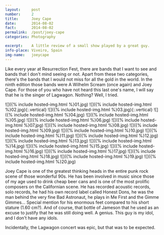 ```yaml
---
layout: 	post
number:		2
title:  	Joey Cape
date:   	2014-08-02
fact:		2014-08-02
permalink:	/post/joey-cape
categories: Photography

excerpt:	A little review of a small show played by a great guy.
info-place:	Viveiro, Spain
img-name:	joeycape
---
```


Like every year at Resurrection Fest, there are bands that I want to see and bands that I don't mind seeing or not. Apart from these two categories, there's the bands that I would not miss for all the gold in the world. In the ninth edition those bands were A Wilhelm Scream (once again) and Joey Cape. For those of you who have not heard this last one's name, I will say that he is the singer of Lagwagon. Nothing? Well, I tried.

<div class="gallery-{{ page.layout }}" markdown="1">

![]({% include hosted-img.html %}01.jpg)
![]({% include hosted-img.html %}02.jpg){:.vertical}
![]({% include hosted-img.html %}03.jpg){:.vertical}
![]({% include hosted-img.html %}04.jpg)
![]({% include hosted-img.html %}05.jpg)
![]({% include hosted-img.html %}06.jpg)
![]({% include hosted-img.html %}07.jpg)
![]({% include hosted-img.html %}08.jpg)
![]({% include hosted-img.html %}09.jpg)
![]({% include hosted-img.html %}10.jpg)
![]({% include hosted-img.html %}11.jpg)
![]({% include hosted-img.html %}12.jpg)
![]({% include hosted-img.html %}13.jpg)
![]({% include hosted-img.html %}14.jpg)
![]({% include hosted-img.html %}15.jpg)
![]({% include hosted-img.html %}16.jpg)
![]({% include hosted-img.html %}17.jpg)
![]({% include hosted-img.html %}18.jpg)
![]({% include hosted-img.html %}19.jpg)
![]({% include hosted-img.html %}20.jpg)

</div>

Joey Cape is one of the greatest thinking heads in the entire punk rock scene of those wonderful 90s. He has been involved in music since those of my age used to drink cheap beer cans and is one of the most prolific composers on the Californian scene. He has recorded acoustic records, solo records, he had his own record label called Honest Dons, he was the man behind the very fine Bad Astronaut, he plays in Me First and the Gimme Gimmes… Special mention for his enormous feet compared to his short stature (1.60 cm?). And of course, that bottle of Jameson that he used as an excuse to justify that he was still doing well. A genius. This guy is my idol, and I don't have any idols.

Incidentally, the Lagwagon concert was epic, but that was to be expected.

